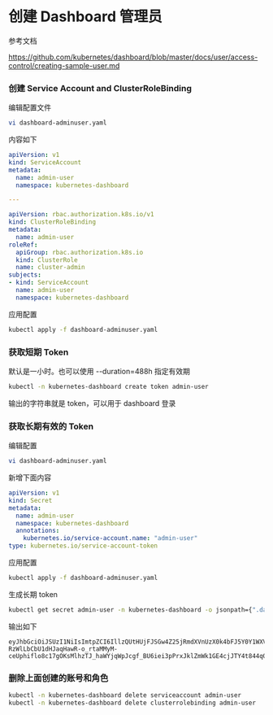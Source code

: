 # 创建 Dashboard 管理员

参考文档

https://github.com/kubernetes/dashboard/blob/master/docs/user/access-control/creating-sample-user.md

### 创建 Service Account and ClusterRoleBinding

编辑配置文件

```bash
vi dashboard-adminuser.yaml
```

内容如下

```yaml
apiVersion: v1
kind: ServiceAccount
metadata:
  name: admin-user
  namespace: kubernetes-dashboard

---

apiVersion: rbac.authorization.k8s.io/v1
kind: ClusterRoleBinding
metadata:
  name: admin-user
roleRef:
  apiGroup: rbac.authorization.k8s.io
  kind: ClusterRole
  name: cluster-admin
subjects:
- kind: ServiceAccount
  name: admin-user
  namespace: kubernetes-dashboard
```

应用配置

```bash
kubectl apply -f dashboard-adminuser.yaml
```

### 获取短期 Token

默认是一小时。也可以使用 --duration=488h 指定有效期

```bash
kubectl -n kubernetes-dashboard create token admin-user
```

输出的字符串就是 token，可以用于 dashboard 登录

### 获取长期有效的 Token

编辑配置

```bash
vi dashboard-adminuser.yaml
```

新增下面内容

```yaml
apiVersion: v1
kind: Secret
metadata:
  name: admin-user
  namespace: kubernetes-dashboard
  annotations:
    kubernetes.io/service-account.name: "admin-user"   
type: kubernetes.io/service-account-token  
```

应用配置

```bash
kubectl apply -f dashboard-adminuser.yaml
```

生成长期 token

```bash
kubectl get secret admin-user -n kubernetes-dashboard -o jsonpath={".data.token"} | base64 -d
```

输出如下

```
eyJhbGciOiJSUzI1NiIsImtpZCI6IllzQUtHUjFJSGw4Z25jRmdXVnUzX0k4bFJ5Y0Y1WXV4VVlaUURGM2FCSGsifQ.eyJpc3MiOiJrdWJlcm5ldGVzL3NlcnZpY2VhY2NvdW50Iiwia3ViZXJuZXRlcy5pby9zZXJ2aWNlYWNjb3VudC9uYW1lc3BhY2UiOiJrdWJlcm5ldGVzLWRhc2hib2FyZCIsImt1YmVybmV0ZXMuaW8vc2VydmljZWFjY291bnQvc2VjcmV0Lm5hbWUiOiJhZG1pbi11c2VyIiwia3ViZXJuZXRlcy5pby9zZXJ2aWNlYWNjb3VudC9zZXJ2aWNlLWFjY291bnQubmFtZSI6ImFkbWluLXVzZXIiLCJrdWJlcm5ldGVzLmlvL3NlcnZpY2VhY2NvdW50L3NlcnZpY2UtYWNjb3VudC51aWQiOiIxNzUyZWY4Yy1lOGI3LTQ1MmMtOTc0MC1iZDQ1Y2RhZGVmMmIiLCJzdWIiOiJzeXN0ZW06c2VydmljZWFjY291bnQ6a3ViZXJuZXRlcy1kYXNoYm9hcmQ6YWRtaW4tdXNlciJ9.r8JeU0egsu3AoBLGAZQgjztlLeaYR3iW3sIdF3QwgSR2OHANxFGZfUVwbfy1XZVPDXVdwRNpTIBr8saDNvTaZZIofGFk4Qfy9gvTyt5TaJU9EdJgeFAXoQPJqcNcugoius3AGgTOsIN2IquoQKTe10qGSYSEM8Gm-RzWlLbCbU1dHJaqHawR-o_rtaMMyM-ceUphiflo8c17gOKsMlhzTJ_haWYjqWpJcgf_BU6iei3pPrxJklZmWk1GE4cjJTY4t844q0p85zDa7sr3xkDuiMHUAGvLENJCxXD4B96HFW6_Vxr2wVyTUzKnv4k8TFqP1SGuKAq3gwwviKhtXw9Thg
```

### 删除上面创建的账号和角色

```bash
kubectl -n kubernetes-dashboard delete serviceaccount admin-user
kubectl -n kubernetes-dashboard delete clusterrolebinding admin-user
```